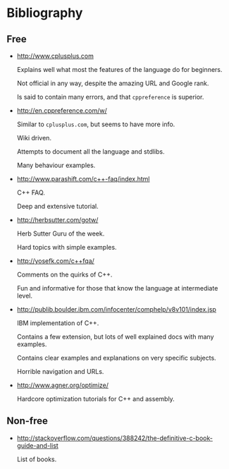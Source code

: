 # Bibliography

## Free

-   <http://www.cplusplus.com>

    Explains well what most the features of the language do for beginners.

    Not official in any way, despite the amazing URL and Google rank.

    Is said to contain many errors, and that `cppreference` is superior.

-   <http://en.cppreference.com/w/>

    Similar to `cplusplus.com`, but seems to have more info.

    Wiki driven.

    Attempts to document all the language and stdlibs.

    Many behaviour examples.

-   <http://www.parashift.com/c++-faq/index.html>

    C++ FAQ.

    Deep and extensive tutorial.

-   <http://herbsutter.com/gotw/>

    Herb Sutter Guru of the week.

    Hard topics with simple examples.

-   <http://yosefk.com/c++fqa/>

    Comments on the quirks of C++.

    Fun and informative for those that know the language at intermediate level.

-   <http://publib.boulder.ibm.com/infocenter/comphelp/v8v101/index.jsp>

    IBM implementation of C++.

    Contains a few extension, but lots of well explained docs with many examples.

    Contains clear examples and explanations on very specific subjects.

    Horrible navigation and URLs.

-   <http://www.agner.org/optimize/>

    Hardcore optimization tutorials for C++ and assembly.

## Non-free

-   <http://stackoverflow.com/questions/388242/the-definitive-c-book-guide-and-list>

    List of books.
